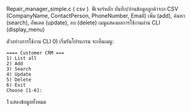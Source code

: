Repair_manager_simple.c
( csv )
​
ฟีเจอร์​หลัก
บันทึก/อ่านข้อมูลลูกค้าจาก CSV (CompanyName, ContactPerson, PhoneNumber, Email)
เพิ่ม (add), ค้นหา (search), อัพเดต (update), ลบ (delete)
เมนูแสดงผลการใช้งานผ่าน CLI (display_menu)

ตัวอย่างการใช้งาน CLI
0) เริ่มรันโปรแกรม จะเห็นเมนู:
```
==== Customer CRM ===
1) List all
2) Add
3) Search
4) Update
5) Delete
6) Exit
Choose [1-6]:
```
1 แสดงข้อมูลทั้งหมด 



